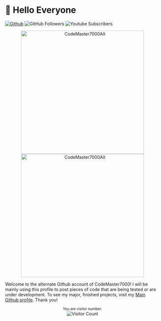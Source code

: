 # 👋 Hello Everyone 

[![Github](https://img.shields.io/badge/-Github-333?style=flat&logo=Github&logoColor=white)](https://github.com/CodeMaster7000Alt)
![GitHub Followers](https://img.shields.io/github/followers/CodeMaster7000Alt?style=social)
![Youtube Subscribers](https://img.shields.io/youtube/channel/subscribers/UCePMOz0r5c2wqxroH_gs0gQ?style=social)

<p align="center">
  <img width="400em" src="https://github-readme-stats.vercel.app/api?username=CodeMaster7000Alt&show_icons=true&locale=en&theme=tokyonight"                alt="CodeMaster7000Alt"/>
<img width="400em" src="https://github-readme-streak-stats.herokuapp.com/?user=CodeMaster7000Alt&theme=tokyonight" alt="CodeMaster7000Alt" />

Welcome to the alternate Github account of CodeMaster7000! I will be mainly using this profile to post pieces of code that are being tested or are under development. To see my major, finished projects, visit my [Main Github profile](https://github.com/CodeMaster7000). Thank you!

<div align="center">
  
<sup>You are visitor number:</sup><br />![Visitor Count](https://profile-counter.glitch.me/CodeMaster7000Alt/count.svg)

